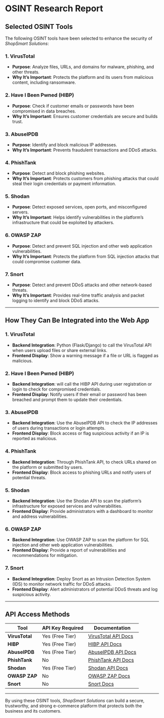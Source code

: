 # OSINT Research Report

## Selected OSINT Tools
The following OSINT tools have been selected to enhance the security of *ShopSmart Solutions*:

### 1. **VirusTotal**
- **Purpose**: Analyze files, URLs, and domains for malware, phishing, and other threats.
- **Why It’s Important**: Protects the platform and its users from malicious content, including ransomware.

### 2. **Have I Been Pwned (HIBP)**
- **Purpose**: Check if customer emails or passwords have been compromised in data breaches.
- **Why It’s Important**: Ensures customer credentials are secure and builds trust.

### 3. **AbuseIPDB**
- **Purpose**: Identify and block malicious IP addresses.
- **Why It’s Important**: Prevents fraudulent transactions and DDoS attacks.

### 4. **PhishTank**
- **Purpose**: Detect and block phishing websites.
- **Why It’s Important**: Protects customers from phishing attacks that could steal their login credentials or payment information.

### 5. **Shodan**
- **Purpose**: Detect exposed services, open ports, and misconfigured servers.
- **Why It’s Important**: Helps identify vulnerabilities in the platform’s infrastructure that could be exploited by attackers.

### 6. **OWASP ZAP**
- **Purpose**: Detect and prevent SQL injection and other web application vulnerabilities.
- **Why It’s Important**: Protects the platform from SQL injection attacks that could compromise customer data.

### 7. **Snort**
- **Purpose**: Detect and prevent DDoS attacks and other network-based threats.
- **Why It’s Important**: Provides real-time traffic analysis and packet logging to identify and block DDoS attacks.

---

## How They Can Be Integrated into the Web App

### 1. **VirusTotal**
- **Backend Integration**: Python (Flask/Django) to call the VirusTotal API when users upload files or share external links.
- **Frontend Display**: Show a warning message if a file or URL is flagged as malicious.

### 2. **Have I Been Pwned (HIBP)**
- **Backend Integration**: will call the HIBP API during user registration or login to check for compromised credentials.
- **Frontend Display**: Notify users if their email or password has been breached and prompt them to update their credentials.

### 3. **AbuseIPDB**
- **Backend Integration**: Use the AbuseIPDB API to check the IP addresses of users during transactions or login attempts.
- **Frontend Display**: Block access or flag suspicious activity if an IP is reported as malicious.

### 4. **PhishTank**
- **Backend Integration**: Through PhishTank API, to check URLs shared on the platform or submitted by users.
- **Frontend Display**: Block access to phishing URLs and notify users of potential threats.

### 5. **Shodan**
- **Backend Integration**: Use the Shodan API to scan the platform’s infrastructure for exposed services and vulnerabilities.
- **Frontend Display**: Provide administrators with a dashboard to monitor and address vulnerabilities.

### 6. **OWASP ZAP**
- **Backend Integration**: Use OWASP ZAP to scan the platform for SQL injection and other web application vulnerabilities.
- **Frontend Display**: Provide a report of vulnerabilities and recommendations for mitigation.

### 7. **Snort**
- **Backend Integration**: Deploy Snort as an Intrusion Detection System (IDS) to monitor network traffic for DDoS attacks.
- **Frontend Display**: Alert administrators of potential DDoS threats and log suspicious activity.

---

## API Access Methods

| **Tool**      |**API Key Required**| **Documentation**                                                            |
|---------------|--------------------|------------------------------------------------------------------------------|
| **VirusTotal**| Yes (Free Tier)      | [VirusTotal API Docs](https://developers.virustotal.com/reference/overview)|
| **HIBP**      | Yes (Free Tier)      | [HIBP API Docs](https://haveibeenpwned.com/API/v3)                         |
| **AbuseIPDB** | Yes (Free Tier)      | [AbuseIPDB API Docs](https://docs.abuseipdb.com/)                          |
| **PhishTank** | No                   | [PhishTank API Docs](https://www.phishtank.com/api_info.php)               |
| **Shodan**    | Yes (Free Tier)      | [Shodan API Docs](https://developer.shodan.io/)                            |
| **OWASP ZAP** | No                   | [OWASP ZAP Docs](https://www.zaproxy.org/docs/)                            |
| **Snort**     | No                   | [Snort Docs](https://www.snort.org/documents)                              |


---

By using these OSINT tools, *ShopSmart Solutions* can build a secure, trustworthy, and strong e-commerce platform that protects both the business and its customers.